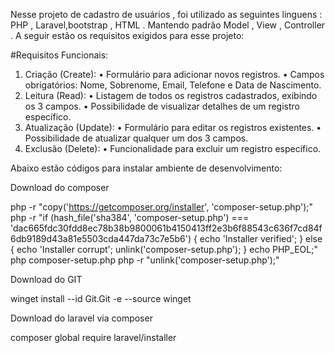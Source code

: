 Nesse projeto de cadastro de usuários , foi utilizado as seguintes linguens : PHP , Laravel,bootstrap , HTML . Mantendo padrão Model , View , Controller . A seguir estão os requisitos exigidos para esse projeto:

#Requisitos Funcionais:
1. Criação (Create):
• Formulário para adicionar novos registros.
• Campos obrigatórios: Nome, Sobrenome, Email, Telefone e Data de Nascimento.
2. Leitura (Read):
• Listagem de todos os registros cadastrados, exibindo os 3 campos.
• Possibilidade de visualizar detalhes de um registro específico.
3. Atualização (Update):
• Formulário para editar os registros existentes.
• Possibilidade de atualizar qualquer um dos 3 campos.
4. Exclusão (Delete):
• Funcionalidade para excluir um registro específico.

Abaixo estão códigos para instalar ambiente de desenvolvimento:

Download do composer

php -r "copy('https://getcomposer.org/installer', 'composer-setup.php');"
php -r "if (hash_file('sha384', 'composer-setup.php') === 'dac665fdc30fdd8ec78b38b9800061b4150413ff2e3b6f88543c636f7cd84f6db9189d43a81e5503cda447da73c7e5b6') { echo 'Installer verified'; } else { echo 'Installer corrupt'; unlink('composer-setup.php'); } echo PHP_EOL;"
php composer-setup.php
php -r "unlink('composer-setup.php');"

Download do GIT 

winget install --id Git.Git -e --source winget 

Download do laravel via composer 

composer global require laravel/installer


